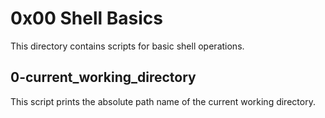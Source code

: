 # 0x00 Shell Basics

This directory contains scripts for basic shell operations.

## 0-current_working_directory

This script prints the absolute path name of the current working directory.
